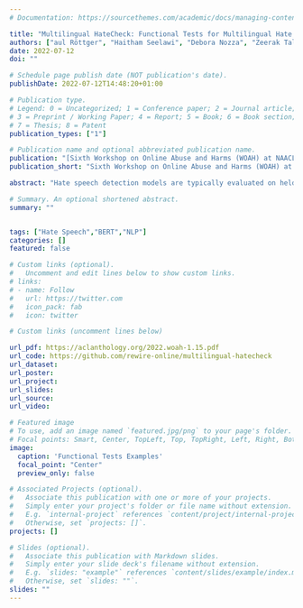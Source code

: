 ```yaml
---
# Documentation: https://sourcethemes.com/academic/docs/managing-content/

title: "Multilingual HateCheck: Functional Tests for Multilingual Hate Speech Detection Models"
authors: ["aul Röttger", "Haitham Seelawi", "Debora Nozza", "Zeerak Talat", "Bertie Vidgen"]
date: 2022-07-12
doi: ""

# Schedule page publish date (NOT publication's date).
publishDate: 2022-07-12T14:48:20+01:00

# Publication type.
# Legend: 0 = Uncategorized; 1 = Conference paper; 2 = Journal article;
# 3 = Preprint / Working Paper; 4 = Report; 5 = Book; 6 = Book section;
# 7 = Thesis; 8 = Patent
publication_types: ["1"]

# Publication name and optional abbreviated publication name.
publication: "[Sixth Workshop on Online Abuse and Harms (WOAH) at NAACL 2022](https://www.workshopononlineabuse.com/)"
publication_short: "Sixth Workshop on Online Abuse and Harms (WOAH) at NAACL 2022"

abstract: "Hate speech detection models are typically evaluated on held-out test sets. However, this risks painting an incomplete and potentially misleading picture of model performance because of increasingly well-documented systematic gaps and biases in hate speech datasets. To enable more targeted diagnostic insights, recent research has thus introduced functional tests for hate speech detection models. However, these tests currently only exist for English-language content, which means that they cannot support the development of more effective models in other languages spoken by billions across the world. To help address this issue, we introduce Multilingual HateCheck (MHC), a suite of functional tests for multilingual hate speech detection models. MHC covers 34 functionalities across ten languages, which is more languages than any other hate speech dataset. To illustrate MHC’s utility, we train and test a high-performing multilingual hate speech detection model, and reveal critical model weaknesses for monolingual and cross-lingual applications."

# Summary. An optional shortened abstract.
summary: ""


tags: ["Hate Speech","BERT","NLP"]
categories: []
featured: false

# Custom links (optional).
#   Uncomment and edit lines below to show custom links.
# links:
# - name: Follow
#   url: https://twitter.com
#   icon_pack: fab
#   icon: twitter

# Custom links (uncomment lines below)

url_pdf: https://aclanthology.org/2022.woah-1.15.pdf
url_code: https://github.com/rewire-online/multilingual-hatecheck
url_dataset:
url_poster:
url_project:
url_slides:
url_source:
url_video:

# Featured image
# To use, add an image named `featured.jpg/png` to your page's folder.
# Focal points: Smart, Center, TopLeft, Top, TopRight, Left, Right, BottomLeft, Bottom, BottomRight.
image:
  caption: 'Functional Tests Examples'
  focal_point: "Center"
  preview_only: false

# Associated Projects (optional).
#   Associate this publication with one or more of your projects.
#   Simply enter your project's folder or file name without extension.
#   E.g. `internal-project` references `content/project/internal-project/index.md`.
#   Otherwise, set `projects: []`.
projects: []

# Slides (optional).
#   Associate this publication with Markdown slides.
#   Simply enter your slide deck's filename without extension.
#   E.g. `slides: "example"` references `content/slides/example/index.md`.
#   Otherwise, set `slides: ""`.
slides: ""
---
```

